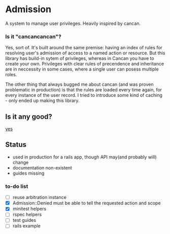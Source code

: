 # Admission
A system to manage user privileges. Heavily inspired by cancan.

### Is it "cancancancan"?
Yes, sort of. It's built around the same premise: having an index of rules for resolving user's admission of access to a named action or resource. But this library has build-in sytem of privileges, whereas in Cancan you have to create your own. Privileges with clear rules of precendence and inheritance are in neccessity in some cases, where a single user can posess multiple roles.

The other thing that always bugged me about cancan (and was proven problematic in production) is that the rules are loaded every time again, for every instance of the user record. I tried to introduce some kind of caching - only ended up making this library.       

## Is it any good?
[yes](https://news.ycombinator.com/item?id=3067434)

## Status 
* used in production for a rails app, though API may(and probably will) change
* documentation non-existent
* guides missing

### to-do list
- [ ] reuse arbitration instance
- [x] Admission::Denied must be able to tell the requested action and scope
- [x] minitest helpers
- [ ] rspec helpers
- [ ] test guides
- [ ] rails example